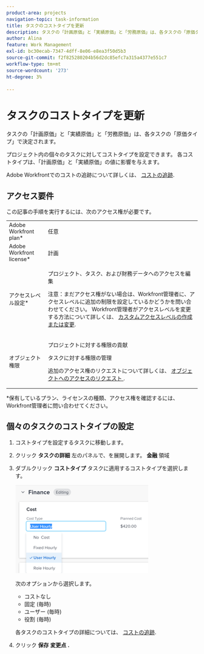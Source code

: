 ```yaml
---
product-area: projects
navigation-topic: task-information
title: タスクのコストタイプを更新
description: タスクの「計画原価」と「実績原価」と「労務原価」は、各タスクの「原価タイプ」で決定されます。
author: Alina
feature: Work Management
exl-id: bc30ecab-7347-4dff-8e06-e8ea3f50d5b3
source-git-commit: f2f825280204b56d2dc85efc7a315a4377e551c7
workflow-type: tm+mt
source-wordcount: '273'
ht-degree: 3%

---
```


# タスクのコストタイプを更新

タスクの「計画原価」と「実績原価」と「労務原価」は、各タスクの「原価タイプ」で決定されます。

プロジェクト内の個々のタスクに対してコストタイプを設定できます。 各コストタイプは、「計画原価」と「実績原価」の値に影響を与えます。

Adobe Workfrontでのコストの追跡について詳しくは、 [コストの追跡](../../../manage-work/projects/project-finances/track-costs.md).

## アクセス要件

この記事の手順を実行するには、次のアクセス権が必要です。

<table style="table-layout:auto"> 
 <col> 
 <col> 
 <tbody> 
  <tr> 
   <td role="rowheader">Adobe Workfront plan*</td> 
   <td> <p>任意</p> </td> 
  </tr> 
  <tr> 
   <td role="rowheader">Adobe Workfront license*</td> 
   <td> <p>計画 </p> </td> 
  </tr> 
  <tr> 
   <td role="rowheader">アクセスレベル設定*</td> 
   <td> <p>プロジェクト、タスク、および財務データへのアクセスを編集</p> <p>注意：まだアクセス権がない場合は、Workfront管理者に、アクセスレベルに追加の制限を設定しているかどうかを問い合わせてください。 Workfront管理者がアクセスレベルを変更する方法について詳しくは、 <a href="../../../administration-and-setup/add-users/configure-and-grant-access/create-modify-access-levels.md" class="MCXref xref">カスタムアクセスレベルの作成または変更</a>.</p> </td> 
  </tr> 
  <tr> 
   <td role="rowheader">オブジェクト権限</td> 
   <td> <p>プロジェクトに対する権限の貢献</p> <p>タスクに対する権限の管理</p> <p>追加のアクセス権のリクエストについて詳しくは、 <a href="../../../workfront-basics/grant-and-request-access-to-objects/request-access.md" class="MCXref xref">オブジェクトへのアクセスのリクエスト </a>.</p> </td> 
  </tr> 
 </tbody> 
</table>

&#42;保有しているプラン、ライセンスの種類、アクセス権を確認するには、Workfront管理者に問い合わせてください。

## 個々のタスクのコストタイプの設定

1. コストタイプを設定するタスクに移動します。
1. クリック **タスクの詳細** 左のパネルで、を展開します。 **金融** 領域
1. ダブルクリック **コストタイプ** タスクに適用するコストタイプを選択します。

   ![](assets/task-cost-type-options-in-tasks-details-nwe-350x233.png)

   次のオプションから選択します。

   * コストなし
   * 固定 (毎時)
   * ユーザー (毎時)
   * 役割 (毎時)

   各タスクのコストタイプの詳細については、 [コストの追跡](../../../manage-work/projects/project-finances/track-costs.md).

1. クリック **保存** **変更点** **.**
